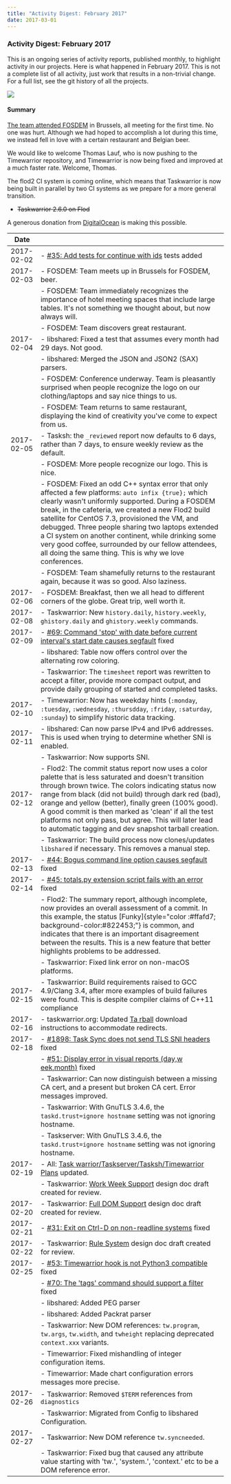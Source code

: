 ```yaml
---
title: "Activity Digest: February 2017"
date: 2017-03-01
---
```


### Activity Digest: February 2017 

This is an ongoing series of activity reports, published monthly, to highlight activity in our projects.
Here is what happened in February 2017. This is not a complete list of all activity, just work that results in a non-trivial change.
For a full list, see the git history of all the projects.

![](/images/perbacco.png)

#### Summary

[The team attended FOSDEM](/news/news.20170208) in Brussels, all meeting for the first time.
No one was hurt.
Although we had hoped to accomplish a lot during this time, we instead fell in love with a certain restaurant and Belgian beer.

We would like to welcome Thomas Lauf, who is now pushing to the Timewarrior repository, and Timewarrior is now being fixed and improved at a much faster rate.
Welcome, Thomas.

The flod2 CI system is coming online, which means that Taskwarrior is now being built in parallel by two CI systems as we prepare for a more general transition.

- ~~Taskwarrior 2.6.0 on Flod~~

A generous donation from [DigitalOcean](https://www.digitalocean.com) is making this possible.

| Date       |                                                                                                                                                                                                                                                                                                                                                                                                                                                                                                | 
|------------|------------------------------------------------------------------------------------------------------------------------------------------------------------------------------------------------------------------------------------------------------------------------------------------------------------------------------------------------------------------------------------------------------------------------------------------------------------------------------------------------|
| 2017-02-02 | - [#35: Add tests for continue with ids](https://github.com/GothenburgBitFactory/timewarrior/issues/35) tests added                                                                                                                                                                                                                                                                                                                                                                            |
| 2017-02-03 | - FOSDEM: Team meets up in Brussels for FOSDEM, beer.                                                                                                                                                                                                                                                                                                                                                                                                                                          |
|            | - FOSDEM: Team immediately recognizes the importance of hotel meeting spaces that include large tables. It\'s not something we thought about, but now always will.                                                                                                                                                                                                                                                                                                                             |                                                                                                                                             |
|            | - FOSDEM: Team discovers great restaurant.                                                                                                                                                                                                                                                                                                                                                                                                                                                     |
| 2017-02-04 | - libshared: Fixed a test that assumes every month had 29 days. Not good.                                                                                                                                                                                                                                                                                                                                                                                                                      |
|            | - libshared: Merged the JSON and JSON2 (SAX) parsers.                                                                                                                                                                                                                                                                                                                                                                                                                                          |
|            | - FOSDEM: Conference underway. Team is pleasantly surprised when people recognize the logo on our clothing/laptops and say nice things to us.                                                                                                                                                                                                                                                                                                                                                  |                                                                                                                                             |
|            | - FOSDEM: Team returns to same restaurant, displaying the kind of creativity you\'ve come to expect from us.                                                                                                                                                                                                                                                                                                                                                                                   |
| 2017-02-05 | - Tasksh: the `_reviewed` report now defaults to 6 days, rather than 7 days, to ensure weekly review as the default.                                                                                                                                                                                                                                                                                                                                                                           |
|            | - FOSDEM: More people recognize our logo. This is nice.                                                                                                                                                                                                                                                                                                                                                                                                                                        |                                                                                                                                             |
|            | - FOSDEM: Fixed an odd C++ syntax error that only affected a few platforms: `auto infix {true};` which clearly wasn\'t uniformly supported. During a FOSDEM break, in the cafeteria, we created a new Flod2 build satellite for CentOS 7.3, provisioned the VM, and debugged. Three people sharing two laptops extended a CI system on another continent, while drinking some very good coffee, surrounded by our fellow attendees, all doing the same thing. This is why we love conferences. |                                                                                                                                                                                                                                                                                                                                                                                                                                                               |
|            | - FOSDEM: Team shamefully returns to the restaurant again, because it was so good. Also laziness.                                                                                                                                                                                                                                                                                                                                                                                              |                                                                                                                                                                                                                                                                                                                                                                                                                                                                                                |
| 2017-02-06 | - FOSDEM: Breakfast, then we all head to different corners of the globe. Great trip, well worth it.                                                                                                                                                                                                                                                                                                                                                                                            |                                                                                                                                                                                                                                                                                                                                                                                                                                                                                                |
| 2017-02-08 | - Taskwarrior: New `history.daily`, `history.weekly`, `ghistory.daily` and `ghistory.weekly` commands.                                                                                                                                                                                                                                                                                                                                                                                         |
| 2017-02-09 | - [#69: Command \'stop\' with date before current interval\'s start date causes segfault](https://github.com/GothenburgBitFactory/timewarrior/issues/69) fixed                                                                                                                                                                                                                                                                                                                                 |
|            | - libshared: Table now offers control over the alternating row coloring.                                                                                                                                                                                                                                                                                                                                                                                                                       |
|            | - Taskwarrior: The `timesheet` report was rewritten to accept a filter, provide more compact output, and provide daily grouping of started and completed tasks.                                                                                                                                                                                                                                                                                                                                |
| 2017-02-10 | - Timewarrior: Now has weekday hints (`:monday`, `:tuesday`, `:wednesday`, `:thursdday`, `:friday`, `:saturday`, `:sunday`) to simplify historic data tracking.                                                                                                                                                                                                                                                                                                                                |
| 2017-02-11 | - libshared: Can now parse IPv4 and IPv6 addresses. This is used when trying to determine whether SNI is enabled.                                                                                                                                                                                                                                                                                                                                                                              |                                                                                                                                                                                                                                                                                                                                                                                                                                                                                                |
|            | - Taskwarrior: Now supports SNI.                                                                                                                                                                                                                                                                                                                                                                                                                                                               |
| 2017-02-12 | - Flod2: The commit status report now uses a color palette that is less saturated and doesn\'t transition through brown twice. The colors indicating status now range from black (did not build) through dark red (bad), orange and yellow (better), finally green (100% good). A good commit is then marked as \'clean\' if all the test platforms not only pass, but agree. This will later lead to automatic tagging and dev snapshot tarball creation.                                     |                                                                                                                                                                                                                                                                                                                                                                                                                                                                                                |
|            | - Taskwarrior: The build process now clones/updates `libshared` if necessary. This removes a manual step.                                                                                                                                                                                                                                                                                                                                                                                      |                                                                                                                                                                                                                                                                                                                                                                                                                                                                                               |
| 2017-02-13 | - [#44: Bogus command line option causes segfault](https://github.com/GothenburgBitFactory/timewarrior/issues/44) fixed                                                                                                                                                                                                                                                                                                                                                                        |
| 2017-02-14 | - [#45: totals.py extension script fails with an error](https://github.com/GothenburgBitFactory/timewarrior/issues/45) fixed                                                                                                                                                                                                                                                                                                                                                                   |
|            | - Flod2: The summary report, although incomplete, now provides an overall assessment of a commit. In this example, the status [Funky]{style="color :#ffafd7; background-color:#822453;"} is common, and indicates that there is an important disagreement between the results. This is a new feature that better highlights problems to be addressed.                                                                                                                                          |                                                                                                                                                                                                                                                                                                                                                                                                                                                                                               |
|            | - Taskwarrior: Fixed link error on non-macOS platforms.                                                                                                                                                                                                                                                                                                                                                                                                                                        |
| 2017-02-15 | - Taskwarrior: Build requirements raised to GCC 4.9/Clang 3.4, after more examples of build failures were found. This is despite compiler claims of C++11 compliance                                                                                                                                                                                                                                                                                                                           |                                                                                                                                                                                                                                                                                                                                                                                                                                                                                               |
| 2017-02-16 | - taskwarrior.org: Updated [Ta rball](/docs/taskserver/tarball) download instructions to accommodate redirects.                                                                                                                                                                                                                                                                                                                                                                                |
| 2017-02-18 | - [#1898: Task Sync does not send TLS SNI headers](https://github.com/GothenburgBitFactory/taskwarrior/issues/1898) fixed                                                                                                                                                                                                                                                                                                                                                                      |
|            | - [#51: Display error in visual reports (day,w eek,month)](https://github.com/GothenburgBitFactory/timewarrior/issues/51) fixed                                                                                                                                                                                                                                                                                                                                                                |
|            | - Taskwarrior: Can now distinguish between a missing CA cert, and a present but broken CA cert. Error messages improved.                                                                                                                                                                                                                                                                                                                                                                       |                                                                                                                                                                                                                                                                                                                                                                                                                                                                                               |
|            | - Taskwarrior: With GnuTLS 3.4.6, the `taskd.trust=ignore hostname` setting was not ignoring hostname.                                                                                                                                                                                                                                                                                                                                                                                         |
|            | - Taskserver: With GnuTLS 3.4.6, the `taskd.trust=ignore hostname` setting was not ignoring hostname.                                                                                                                                                                                                                                                                                                                                                                                          |
| 2017-02-19 | - All: [Task warrior/Taskserver/Tasksh/Timewarrior Plans](/docs/design/plans) updated.                                                                                                                                                                                                                                                                                                                                                                                                         |
|            | - Taskwarrior: [Work Week Support](/docs/design/workweek) design doc draft created for review.                                                                                                                                                                                                                                                                                                                                                                                                 |
| 2017-02-20 | - Taskwarrior: [Full DOM Support](/docs/design/dom) design doc draft created for review.                                                                                                                                                                                                                                                                                                                                                                                                       |
| 2017-02-21 | - [#31: Exit on Ctrl-D on non-readline systems](https://github.com/GothenburgBitFactory/taskshell/issues/31) fixed                                                                                                                                                                                                                                                                                                                                                                             |
| 2017-02-22 | - Taskwarrior: [Rule System](/docs/design/rules) design doc draft created for review.                                                                                                                                                                                                                                                                                                                                                                                                          |
| 2017-02-25 | - [#53: Timewarrior hook is not Python3 compatible](https://github.com/GothenburgBitFactory/timewarrior/issues/53) fixed                                                                                                                                                                                                                                                                                                                                                                       |
|            | - [#70: The \'tags\' command should support a filter](https://github.com/GothenburgBitFactory/timewarrior/issues/70) fixed                                                                                                                                                                                                                                                                                                                                                                     |
|            | - libshared: Added PEG parser                                                                                                                                                                                                                                                                                                                                                                                                                                                                  |
|            | - libshared: Added Packrat parser                                                                                                                                                                                                                                                                                                                                                                                                                                                              |
|            | - Taskwarrior: New DOM references: `tw.program`, `tw.args`, `tw.width`, and `twheight` replacing deprecated `context.xxx` variants.                                                                                                                                                                                                                                                                                                                                                            |
|            | - Timewarrior: Fixed mishandling of integer configuration items.                                                                                                                                                                                                                                                                                                                                                                                                                               |
|            | - Timewarrior: Made chart configuration errors messages more precise.                                                                                                                                                                                                                                                                                                                                                                                                                          |
| 2017-02-26 | - Taskwarrior: Removed `$TERM` references from `diagnostics`                                                                                                                                                                                                                                                                                                                                                                                                                                   |
|            | - Taskwarrior: Migrated from Config to libshared Configuration.                                                                                                                                                                                                                                                                                                                                                                                                                                |
| 2017-02-27 | - Taskwarrior: New DOM reference `tw.syncneeded`.                                                                                                                                                                                                                                                                                                                                                                                                                                              |
|            | - Taskwarrior: Fixed bug that caused any attribute value starting with \'tw.\', \'system.\', \'context.\' etc to be a DOM reference error.                                                                                                                                                                                                                                                                                                                                                     |

